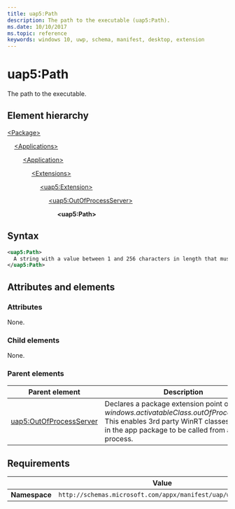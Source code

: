 ```yaml
---
title: uap5:Path
description: The path to the executable (uap5:Path).
ms.date: 10/10/2017
ms.topic: reference
keywords: windows 10, uwp, schema, manifest, desktop, extension 
---
```


# uap5:Path

The path to the executable.

## Element hierarchy

[\<Package\>](element-package.md)

&nbsp;&nbsp;&nbsp;&nbsp;[\<Applications\>](element-applications.md)

&nbsp;&nbsp;&nbsp;&nbsp; &nbsp;&nbsp;&nbsp;&nbsp;[\<Application\>](element-application.md)

&nbsp;&nbsp;&nbsp;&nbsp; &nbsp;&nbsp;&nbsp;&nbsp; &nbsp;&nbsp;&nbsp;&nbsp;[\<Extensions\>](element-1-extensions.md)

&nbsp;&nbsp;&nbsp;&nbsp; &nbsp;&nbsp;&nbsp;&nbsp; &nbsp;&nbsp;&nbsp;&nbsp; &nbsp;&nbsp;&nbsp;&nbsp;[\<uap5:Extension\>](element-uap5-extension.md)

&nbsp;&nbsp;&nbsp;&nbsp; &nbsp;&nbsp;&nbsp;&nbsp; &nbsp;&nbsp;&nbsp;&nbsp; &nbsp;&nbsp;&nbsp;&nbsp; &nbsp;&nbsp;&nbsp;&nbsp;[\<uap5:OutOfProcessServer\>](element-uap5-outofprocessserver.md)

&nbsp;&nbsp;&nbsp;&nbsp; &nbsp;&nbsp;&nbsp;&nbsp; &nbsp;&nbsp;&nbsp;&nbsp; &nbsp;&nbsp;&nbsp;&nbsp; &nbsp;&nbsp;&nbsp;&nbsp; &nbsp;&nbsp;&nbsp;&nbsp;**\<uap5:Path\>**

## Syntax

```xml
<uap5:Path>
  A string with a value between 1 and 256 characters in length that must end with ".exe" and cannot contain these characters: <, >, :, ", |, ?, or *.
</uap5:Path>
```

## Attributes and elements

### Attributes

None.

### Child elements

None.

### Parent elements

| Parent element | Description |
|-|-|
| [uap5:OutOfProcessServer](element-uap5-outofprocessserver.md) | Declares a package extension point of type *windows.activatableClass.outOfProcessServer*. This enables 3rd party WinRT classes defined in the app package to be called from a Win32 process. |

## Requirements

|   | Value |
|--|--|
| **Namespace** | `http://schemas.microsoft.com/appx/manifest/uap/windows10/5` |
